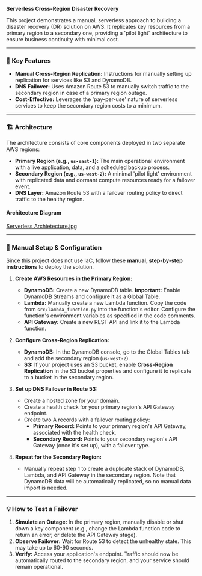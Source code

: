 **Serverless Cross-Region Disaster Recovery**

This project demonstrates a manual, serverless approach to building a disaster recovery (DR) solution on AWS. It replicates key resources from a primary region to a secondary one, providing a 'pilot light' architecture to ensure business continuity with minimal cost.

***

### 🚀 Key Features
* **Manual Cross-Region Replication:** Instructions for manually setting up replication for services like S3 and DynamoDB.
* **DNS Failover:** Uses Amazon Route 53 to manually switch traffic to the secondary region in case of a primary region outage.
* **Cost-Effective:** Leverages the 'pay-per-use' nature of serverless services to keep the secondary region costs to a minimum.

***

### 🏗️ Architecture
The architecture consists of core components deployed in two separate AWS regions:
* **Primary Region (e.g., `us-east-1`):** The main operational environment with a live application, data, and a scheduled backup process.
* **Secondary Region (e.g., `us-west-2`):** A minimal 'pilot light' environment with replicated data and dormant compute resources ready for a failover event.
* **DNS Layer:** Amazon Route 53 with a failover routing policy to direct traffic to the healthy region.

#### Architecture Diagram

[Serverless Archietecture.jpg](https://github.com/ferrindsouza/project-1-serverless-cross-region-dr/blob/main/Serverless%20Archietecture.jpg)


***

### 📝 Manual Setup & Configuration
Since this project does not use IaC, follow these **manual, step-by-step instructions** to deploy the solution.

1.  **Create AWS Resources in the Primary Region:**
    * **DynamoDB:** Create a new DynamoDB table. **Important:** Enable DynamoDB Streams and configure it as a Global Table.
    * **Lambda:** Manually create a new Lambda function. Copy the code from `src/lambda_function.py` into the function's editor. Configure the function's environment variables as specified in the code comments.
    * **API Gateway:** Create a new REST API and link it to the Lambda function.

2.  **Configure Cross-Region Replication:**
    * **DynamoDB:** In the DynamoDB console, go to the Global Tables tab and add the secondary region (`us-west-2`).
    * **S3:** If your project uses an S3 bucket, enable **Cross-Region Replication** in the S3 bucket properties and configure it to replicate to a bucket in the secondary region.

3.  **Set up DNS Failover in Route 53:**
    * Create a hosted zone for your domain.
    * Create a health check for your primary region's API Gateway endpoint.
    * Create two A records with a failover routing policy:
        * **Primary Record:** Points to your primary region's API Gateway, associated with the health check.
        * **Secondary Record:** Points to your secondary region's API Gateway (once it's set up), with a failover type.

4.  **Repeat for the Secondary Region:**
    * Manually repeat step 1 to create a duplicate stack of DynamoDB, Lambda, and API Gateway in the secondary region. Note that DynamoDB data will be automatically replicated, so no manual data import is needed.

***

### 💡 How to Test a Failover
1.  **Simulate an Outage:** In the primary region, manually disable or shut down a key component (e.g., change the Lambda function code to return an error, or delete the API Gateway stage).
2.  **Observe Failover:** Wait for Route 53 to detect the unhealthy state. This may take up to 60-90 seconds.
3.  **Verify:** Access your application's endpoint. Traffic should now be automatically routed to the secondary region, and your service should remain operational.
